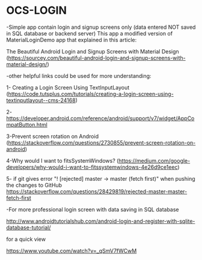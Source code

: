 # OCS-LOGIN

-Simple app contain login and signup screens only (data entered NOT saved in SQL database or backend server)
This app a modified version of MaterialLoginDemo app that explained in this article:

The Beautiful Android Login and Signup Screens with Material Design (https://sourcey.com/beautiful-android-login-and-signup-screens-with-material-design/)

-other helpful links could be used for more understanding:

1- Creating a Login Screen Using TextInputLayout (https://code.tutsplus.com/tutorials/creating-a-login-screen-using-textinputlayout--cms-24168)

 2-https://developer.android.com/reference/android/support/v7/widget/AppCompatButton.html
 
 3-Prevent screen rotation on Android (https://stackoverflow.com/questions/2730855/prevent-screen-rotation-on-android)
 
 4-Why would I want to fitsSystemWindows?  (https://medium.com/google-developers/why-would-i-want-to-fitssystemwindows-4e26d9ce1eec)
 
5- if git gives error "! [rejected] master -> master (fetch first)" when pushing the changes to GitHub
https://stackoverflow.com/questions/28429819/rejected-master-master-fetch-first


-For more professional login screen with data saving in SQL database 

http://www.androidtutorialshub.com/android-login-and-register-with-sqlite-database-tutorial/  

for a quick view 

https://www.youtube.com/watch?v=_qSmV7fWCwM
